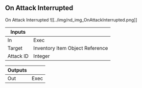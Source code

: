 ## On Attack Interrupted
On Attack Interrupted
![[../img/nd_img_OnAttackInterrupted.png]]

|Inputs||
|--|--|
| In | Exec |
| Target | Inventory Item Object Reference |
| Attack ID | Integer |

|Outputs||
|--|--|
| Out | Exec |
